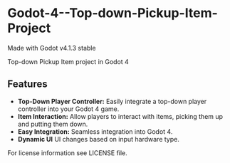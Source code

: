 # Godot-4--Top-down-Pickup-Item-Project
Made with Godot v4.1.3 stable

Top-down Pickup Item project in Godot 4

## Features

- **Top-Down Player Controller:** Easily integrate a top-down player controller into your Godot 4 game.
- **Item Interaction:** Allow players to interact with items, picking them up and putting them down.
- **Easy Integration:** Seamless integration into Godot 4.
- **Dynamic UI** UI changes based on input hardware type.


For license information see LICENSE file.
